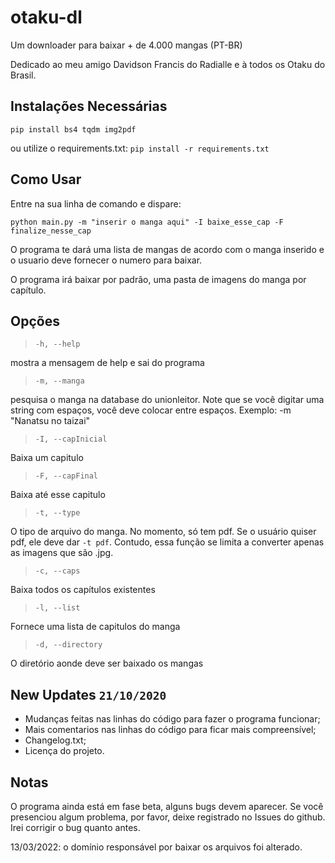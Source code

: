 # otaku-dl

Um downloader para baixar + de 4.000 mangas (PT-BR)

Dedicado ao meu amigo Davidson Francis do Radialle e à todos os Otaku do Brasil.

## Instalações Necessárias
`pip install bs4 tqdm img2pdf`

ou utilize o requirements.txt:
`pip install -r requirements.txt`

## Como Usar

Entre na sua linha de comando e dispare:

`python main.py -m "inserir o manga aqui" -I baixe_esse_cap -F finalize_nesse_cap`

O programa te dará uma lista de mangas de acordo com o manga inserido e o usuario deve fornecer o numero para baixar.

O programa irá baixar por padrão, uma pasta de imagens do manga por capítulo.

## Opções

> `-h, --help`

mostra a mensagem de help e sai do programa

> `-m, --manga`

pesquisa o manga na database do unionleitor. Note que se você digitar uma string com espaços, você deve colocar entre espaços. Exemplo: -m "Nanatsu no taizai"

> `-I, --capInicial`

Baixa um capitulo

> `-F, --capFinal`

Baixa até esse capitulo

> `-t, --type`

O tipo de arquivo do manga. No momento, só tem pdf. Se o usuário quiser pdf, ele deve dar `-t pdf`. Contudo, essa função se limita a converter apenas as imagens que são .jpg.

> `-c, --caps`

Baixa todos os capítulos existentes

> `-l, --list`

Fornece uma lista de capitulos do manga

> `-d, --directory`

O diretório aonde deve ser baixado os mangas


## New Updates `21/10/2020`
* Mudanças feitas nas linhas do código para fazer o programa funcionar;
* Mais comentarios nas linhas do código para ficar mais compreensível;
* Changelog.txt; 
* Licença do projeto.

## Notas

O programa ainda está em fase beta, alguns bugs devem aparecer. Se você presenciou algum problema, por favor, deixe registrado no Issues do github. Irei corrigir o bug quanto antes.

13/03/2022: o domínio responsável por baixar os arquivos foi alterado.
